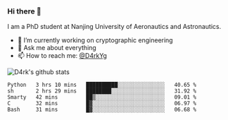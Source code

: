 ### Hi there 👋

I am a PhD student at Nanjing University of Aeronautics and Astronautics.

- 🔭 I’m currently working on cryptographic engineering
- 💬 Ask me about everything
- 📫 How to reach me: [@D4rkYg](https://twitter.com/D4rkYg)

![D4rk's github stats](https://github-readme-stats.vercel.app/api?username=dd4rk&show_icons=true&title_color=fff&icon_color=79ff97&text_color=9f9f9f&bg_color=151515)

<!--START_SECTION:waka-->
```text
Python   3 hrs 10 mins   ██████████░░░░░░░░░░░░░░░   40.65 % 
sh       2 hrs 29 mins   ████████░░░░░░░░░░░░░░░░░   31.92 % 
Smarty   42 mins         ██▒░░░░░░░░░░░░░░░░░░░░░░   09.01 % 
C        32 mins         █▓░░░░░░░░░░░░░░░░░░░░░░░   06.97 % 
Bash     31 mins         █▓░░░░░░░░░░░░░░░░░░░░░░░   06.68 % 
```
<!--END_SECTION:waka-->
